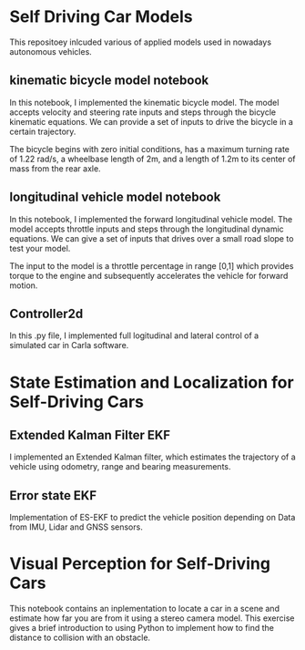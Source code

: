 # Self Driving Car Models

This repositoey inlcuded various of applied models used in nowadays autonomous vehicles.

## kinematic bicycle model notebook
In this notebook, I implemented the kinematic bicycle model. The model accepts velocity and steering rate inputs and steps through the bicycle kinematic equations. We can provide a set of inputs to drive the bicycle in a certain trajectory.

The bicycle begins with zero initial conditions, has a maximum turning rate of 1.22 rad/s, a wheelbase length of 2m, and a length of 1.2m to its center of mass from the rear axle.

## longitudinal vehicle model notebook
In this notebook, I implemented the forward longitudinal vehicle model. The model accepts throttle inputs and steps through the longitudinal dynamic equations. We can give a set of inputs that drives over a small road slope to test your model.

The input to the model is a throttle percentage in range [0,1] which provides torque to the engine and subsequently accelerates the vehicle for forward motion.

## Controller2d
In this .py file, I implemented full logitudinal and lateral control of a simulated car in Carla software.

# State Estimation and Localization for Self-Driving Cars

## Extended Kalman Filter EKF
I implemented an Extended Kalman filter, which estimates the trajectory of a vehicle using odometry, range and bearing measurements.

## Error state EKF
Implementation of ES-EKF to predict the vehicle position depending on Data from IMU, Lidar and GNSS sensors.

# Visual Perception for Self-Driving Cars 

This notebook contains an inplementation to locate a car in a scene and estimate how far you are from it using a stereo camera model. This exercise gives a brief introduction to using Python to implement how to find the distance to collision with an obstacle.
